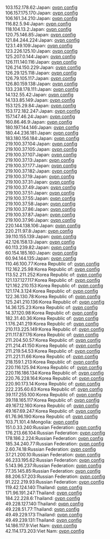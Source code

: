 103.152.178.62:Japan: [ovpn config](vpn/103_152_178_62.ovpn)  
106.157.175.170:Japan: [ovpn config](vpn/106_157_175_170.ovpn)  
106.161.34.210:Japan: [ovpn config](vpn/106_161_34_210.ovpn)  
116.82.5.94:Japan: [ovpn config](vpn/116_82_5_94.ovpn)  
118.104.13.2:Japan: [ovpn config](vpn/118_104_13_2.ovpn)  
120.75.146.85:Japan: [ovpn config](vpn/120_75_146_85.ovpn)  
121.84.244.224:Japan: [ovpn config](vpn/121_84_244_224.ovpn)  
123.1.49.109:Japan: [ovpn config](vpn/123_1_49_109.ovpn)  
123.226.125.10:Japan: [ovpn config](vpn/123_226_125_10.ovpn)  
125.207.0.144:Japan: [ovpn config](vpn/125_207_0_144.ovpn)  
126.111.140.116:Japan: [ovpn config](vpn/126_111_140_116.ovpn)  
126.214.150.229:Japan: [ovpn config](vpn/126_214_150_229.ovpn)  
126.29.125.118:Japan: [ovpn config](vpn/126_29_125_118.ovpn)  
126.79.105.117:Japan: [ovpn config](vpn/126_79_105_117.ovpn)  
126.80.159.138:Japan: [ovpn config](vpn/126_80_159_138.ovpn)  
133.238.178.111:Japan: [ovpn config](vpn/133_238_178_111.ovpn)  
14.132.55.42:Japan: [ovpn config](vpn/14_132_55_42.ovpn)  
14.133.85.149:Japan: [ovpn config](vpn/14_133_85_149.ovpn)  
153.125.29.84:Japan: [ovpn config](vpn/153_125_29_84.ovpn)  
153.172.182.247:Japan: [ovpn config](vpn/153_172_182_247.ovpn)  
157.147.46.24:Japan: [ovpn config](vpn/157_147_46_24.ovpn)  
160.86.46.9:Japan: [ovpn config](vpn/160_86_46_9.ovpn)  
180.197.144.146:Japan: [ovpn config](vpn/180_197_144_146.ovpn)  
180.44.236.181:Japan: [ovpn config](vpn/180_44_236_181.ovpn)  
183.180.156.184:Japan: [ovpn config](vpn/183_180_156_184.ovpn)  
219.100.37.104:Japan: [ovpn config](vpn/219_100_37_104.ovpn)  
219.100.37.105:Japan: [ovpn config](vpn/219_100_37_105.ovpn)  
219.100.37.107:Japan: [ovpn config](vpn/219_100_37_107.ovpn)  
219.100.37.13:Japan: [ovpn config](vpn/219_100_37_13.ovpn)  
219.100.37.177:Japan: [ovpn config](vpn/219_100_37_177.ovpn)  
219.100.37.182:Japan: [ovpn config](vpn/219_100_37_182.ovpn)  
219.100.37.19:Japan: [ovpn config](vpn/219_100_37_19.ovpn)  
219.100.37.31:Japan: [ovpn config](vpn/219_100_37_31.ovpn)  
219.100.37.49:Japan: [ovpn config](vpn/219_100_37_49.ovpn)  
219.100.37.51:Japan: [ovpn config](vpn/219_100_37_51.ovpn)  
219.100.37.55:Japan: [ovpn config](vpn/219_100_37_55.ovpn)  
219.100.37.58:Japan: [ovpn config](vpn/219_100_37_58.ovpn)  
219.100.37.86:Japan: [ovpn config](vpn/219_100_37_86.ovpn)  
219.100.37.87:Japan: [ovpn config](vpn/219_100_37_87.ovpn)  
219.100.37.96:Japan: [ovpn config](vpn/219_100_37_96.ovpn)  
220.144.138.106:Japan: [ovpn config](vpn/220_144_138_106.ovpn)  
220.211.97.8:Japan: [ovpn config](vpn/220_211_97_8.ovpn)  
39.110.155.139:Japan: [ovpn config](vpn/39_110_155_139.ovpn)  
42.126.158.13:Japan: [ovpn config](vpn/42_126_158_13.ovpn)  
60.113.239.82:Japan: [ovpn config](vpn/60_113_239_82.ovpn)  
60.154.185.160:Japan: [ovpn config](vpn/60_154_185_160.ovpn)  
60.94.144.135:Japan: [ovpn config](vpn/60_94_144_135.ovpn)  
110.46.100.77:Korea Republic of: [ovpn config](vpn/110_46_100_77.ovpn)  
112.162.25.98:Korea Republic of: [ovpn config](vpn/112_162_25_98.ovpn)  
113.52.211.252:Korea Republic of: [ovpn config](vpn/113_52_211_252.ovpn)  
121.137.127.117:Korea Republic of: [ovpn config](vpn/121_137_127_117.ovpn)  
121.162.210.153:Korea Republic of: [ovpn config](vpn/121_162_210_153.ovpn)  
121.174.3.124:Korea Republic of: [ovpn config](vpn/121_174_3_124.ovpn)  
122.36.130.78:Korea Republic of: [ovpn config](vpn/122_36_130_78.ovpn)  
125.241.210.136:Korea Republic of: [ovpn config](vpn/125_241_210_136.ovpn)  
14.36.125.23:Korea Republic of: [ovpn config](vpn/14_36_125_23.ovpn)  
14.37.120.98:Korea Republic of: [ovpn config](vpn/14_37_120_98.ovpn)  
182.31.40.36:Korea Republic of: [ovpn config](vpn/182_31_40_36.ovpn)  
1.176.241.219:Korea Republic of: [ovpn config](vpn/1_176_241_219.ovpn)  
210.113.225.149:Korea Republic of: [ovpn config](vpn/210_113_225_149.ovpn)  
211.117.87.176:Korea Republic of: [ovpn config](vpn/211_117_87_176.ovpn)  
211.204.50.57:Korea Republic of: [ovpn config](vpn/211_204_50_57.ovpn)  
211.214.41.150:Korea Republic of: [ovpn config](vpn/211_214_41_150.ovpn)  
211.219.54.53:Korea Republic of: [ovpn config](vpn/211_219_54_53.ovpn)  
211.221.11.66:Korea Republic of: [ovpn config](vpn/211_221_11_66.ovpn)  
218.159.1.213:Korea Republic of: [ovpn config](vpn/218_159_1_213.ovpn)  
220.116.125.94:Korea Republic of: [ovpn config](vpn/220_116_125_94.ovpn)  
220.116.186.134:Korea Republic of: [ovpn config](vpn/220_116_186_134.ovpn)  
220.76.228.164:Korea Republic of: [ovpn config](vpn/220_76_228_164.ovpn)  
220.90.173.14:Korea Republic of: [ovpn config](vpn/220_90_173_14.ovpn)  
222.235.60.63:Korea Republic of: [ovpn config](vpn/222_235_60_63.ovpn)  
39.117.255.100:Korea Republic of: [ovpn config](vpn/39_117_255_100.ovpn)  
39.118.165.117:Korea Republic of: [ovpn config](vpn/39_118_165_117.ovpn)  
49.167.12.160:Korea Republic of: [ovpn config](vpn/49_167_12_160.ovpn)  
49.167.69.247:Korea Republic of: [ovpn config](vpn/49_167_69_247.ovpn)  
61.76.96.190:Korea Republic of: [ovpn config](vpn/61_76_96_190.ovpn)  
103.71.101.4:Mongolia: [ovpn config](vpn/103_71_101_4.ovpn)  
151.0.33.240:Russian Federation: [ovpn config](vpn/151_0_33_240.ovpn)  
176.213.66.104:Russian Federation: [ovpn config](vpn/176_213_66_104.ovpn)  
178.186.2.224:Russian Federation: [ovpn config](vpn/178_186_2_224.ovpn)  
185.34.240.77:Russian Federation: [ovpn config](vpn/185_34_240_77.ovpn)  
2.60.74.18:Russian Federation: [ovpn config](vpn/2_60_74_18.ovpn)  
37.21.200.10:Russian Federation: [ovpn config](vpn/37_21_200_10.ovpn)  
46.233.195.62:Russian Federation: [ovpn config](vpn/46_233_195_62.ovpn)  
5.143.96.237:Russian Federation: [ovpn config](vpn/5_143_96_237.ovpn)  
77.35.145.85:Russian Federation: [ovpn config](vpn/77_35_145_85.ovpn)  
88.206.57.203:Russian Federation: [ovpn config](vpn/88_206_57_203.ovpn)  
91.222.219.93:Russian Federation: [ovpn config](vpn/91_222_219_93.ovpn)  
119.42.124.140:Thailand: [ovpn config](vpn/119_42_124_140.ovpn)  
171.96.191.247:Thailand: [ovpn config](vpn/171_96_191_247.ovpn)  
184.22.228.6:Thailand: [ovpn config](vpn/184_22_228_6.ovpn)  
49.228.127.140:Thailand: [ovpn config](vpn/49_228_127_140.ovpn)  
49.228.51.77:Thailand: [ovpn config](vpn/49_228_51_77.ovpn)  
49.49.229.173:Thailand: [ovpn config](vpn/49_49_229_173.ovpn)  
49.49.239.131:Thailand: [ovpn config](vpn/49_49_239_131.ovpn)  
14.186.117.9:Viet Nam: [ovpn config](vpn/14_186_117_9.ovpn)  
42.114.173.203:Viet Nam: [ovpn config](vpn/42_114_173_203.ovpn)  
